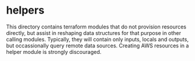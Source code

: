 # helpers

This directory contains terraform modules that do not provision resources directly, but assist in
reshaping data structures for that purpose in other calling modules. Typically, they will contain
only inputs, locals and outputs, but occassionally query remote data sources. Creating AWS resources
in a helper module is strongly discouraged.
